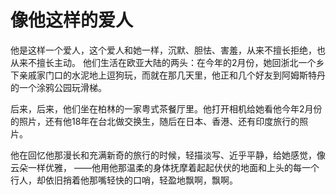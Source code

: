 # 像他这样的爱人

他是这样一个爱人，这个爱人和她一样，沉默、胆怯、害羞，从来不擅长拒绝，也从来不擅长主动。
他们生活在欧亚大陆的两头：在今年的2月份，她回浙北一个乡下亲戚家门口的水泥地上逗狗玩，而就在那几天里，他正和几个好友到阿姆斯特丹的一个涂鸦公园玩滑梯。

后来，后来，他们坐在柏林的一家粤式茶餐厅里。他打开相机给她看他今年2月份的照片，还有他18年在台北做交换生，随后在日本、香港、还有印度旅行的照片。

他在回忆他那漫长和充满新奇的旅行的时候，轻描淡写、近乎平静，给她感觉，像云朵一样优雅，
——他用他那温柔的身体抚摩着起起伏伏的地面和上头的每一个行人，却依旧捎着他那嘴轻快的口哨，轻盈地飘啊，飘啊。